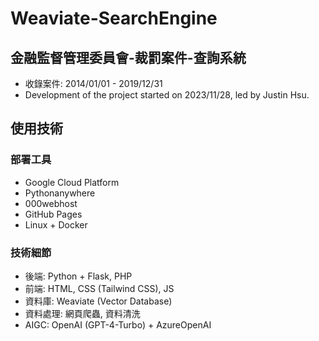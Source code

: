 # Weaviate-SearchEngine
## 金融監督管理委員會-裁罰案件-查詢系統
- 收錄案件: 2014/01/01 - 2019/12/31 
- Development of the project started on 2023/11/28, led by Justin Hsu.

## 使用技術
### 部署工具
- Google Cloud Platform
- Pythonanywhere
- 000webhost
- GitHub Pages
- Linux + Docker

### 技術細節
- 後端: Python + Flask, PHP
- 前端: HTML, CSS (Tailwind CSS), JS
- 資料庫: Weaviate (Vector Database)
- 資料處理: 網頁爬蟲, 資料清洗
- AIGC: OpenAI (GPT-4-Turbo) + AzureOpenAI
